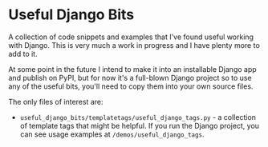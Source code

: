 # Useful Django Bits

A collection of code snippets and examples that I've found useful working with Django. This is very much a work in
progress and I have plenty more to add to it.

At some point in the future I intend to make it into an installable Django app and publish on PyPI, but for now it's a
full-blown Django project so to use any of the useful bits, you'll need to copy them into your own source files.

The only files of interest are:
- `useful_django_bits/templatetags/useful_django_tags.py` - a collection of template tags that might be helpful. If you
  run the Django project, you can see usage examples at `/demos/useful_django_tags`.

